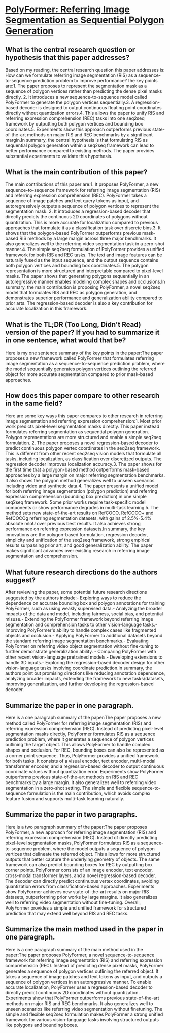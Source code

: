 # [PolyFormer: Referring Image Segmentation as Sequential Polygon   Generation](https://arxiv.org/abs/2302.07387)

## What is the central research question or hypothesis that this paper addresses?

 Based on my reading, the central research question this paper addresses is: How can we formulate referring image segmentation (RIS) as a sequence-to-sequence prediction problem to improve performance?The key points are:1. The paper proposes to represent the segmentation mask as a sequence of polygon vertices rather than predicting the dense pixel masks directly. 2. It introduces a new sequence-to-sequence model called PolyFormer to generate the polygon vertices sequentially.3. A regression-based decoder is designed to output continuous floating point coordinates directly without quantization errors.4. This allows the paper to unify RIS and referring expression comprehension (REC) tasks into one seq2seq framework by outputting both polygon vertices and bounding box coordinates.5. Experiments show this approach outperforms previous state-of-the-art methods on major RIS and REC benchmarks by a significant margin.In summary, the central hypothesis is that formulating RIS as sequential polygon generation within a seq2seq framework can lead to better performance compared to existing methods. The paper provides substantial experiments to validate this hypothesis.


## What is the main contribution of this paper?

 The main contributions of this paper are:1. It proposes PolyFormer, a new sequence-to-sequence framework for referring image segmentation (RIS) and referring expression comprehension (REC). PolyFormer takes a sequence of image patches and text query tokens as input, and autoregressively outputs a sequence of polygon vertices to represent the segmentation mask. 2. It introduces a regression-based decoder that directly predicts the continuous 2D coordinates of polygons without quantization. This is more accurate for localization compared to previous approaches that formulate it as a classification task over discrete bins.3. It shows that the polygon-based PolyFormer outperforms previous mask-based RIS methods by a large margin across three major benchmarks. It also generalizes well to the referring video segmentation task in a zero-shot manner.4. The simple seq2seq formulation of PolyFormer provides a unified framework for both RIS and REC tasks. The text and image features can be naturally fused as the input sequence, and the output sequence contains both polygon vertices and bounding box coordinates.5. The polygon representation is more structured and interpretable compared to pixel-level masks. The paper shows that generating polygons sequentially in an autoregressive manner enables modeling complex shapes and occlusions.In summary, the main contribution is proposing PolyFormer, a novel seq2seq model that formulates RIS and REC as polygon generation, and demonstrates superior performance and generalization ability compared to prior arts. The regression-based decoder is also a key contribution for accurate localization in this framework.


## What is the TL;DR (Too Long, Didn't Read) version of the paper? If you had to summarize it in one sentence, what would that be?

 Here is my one sentence summary of the key points in the paper:The paper proposes a new framework called PolyFormer that formulates referring image segmentation as a sequence-to-sequence prediction problem, where the model sequentially generates polygon vertices outlining the referred object for more accurate segmentation compared to prior mask-based approaches.


## How does this paper compare to other research in the same field?

 Here are some key ways this paper compares to other research in referring image segmentation and referring expression comprehension:1. Most prior work predicts pixel-level segmentation masks directly. This paper instead formulates referring segmentation as sequential polygon generation. Polygon representations are more structured and enable a simple seq2seq formulation. 2. The paper proposes a novel regression-based decoder to predict continuous polygon vertex coordinates in the seq2seq framework. This is different from other recent seq2seq vision models that formulate all tasks, including localization, as classification over discretized outputs. The regression decoder improves localization accuracy.3. The paper shows for the first time that a polygon-based method outperforms mask-based approaches by a large margin on major referring segmentation benchmarks. It also shows the polygon method generalizes well to unseen scenarios including video and synthetic data.4. The paper presents a unified model for both referring image segmentation (polygon prediction) and referring expression comprehension (bounding box prediction) in one simple seq2seq framework. Some prior works require task-specific model components or show performance degrades in multi-task learning.5. The method sets new state-of-the-art results on RefCOCO, RefCOCO+ and RefCOCOg referring segmentation datasets, with gains of 2.5%-5.4% absolute mIoU over previous best results. It also achieves strong performance on referring expression datasets.In summary, the key innovations are the polygon-based formulation, regression decoder, simplicity and unification of the seq2seq framework, strong empirical results surpassing prior art, and good generalization ability. The paper makes significant advances over existing research in referring image segmentation and comprehension.


## What future research directions do the authors suggest?

 After reviewing the paper, some potential future research directions suggested by the authors include:- Exploring ways to reduce the dependence on accurate bounding box and polygon annotations for training PolyFormer, such as using weakly supervised data.- Analyzing the broader impacts of the data and model, including fairness, social bias, and potential misuse.- Extending the PolyFormer framework beyond referring image segmentation and comprehension tasks to other vision-language tasks.- Improving PolyFormer's ability to handle complex cases like fragmented objects and occlusion.- Applying PolyFormer to additional datasets beyond the standard referring image segmentation benchmarks.- Evaluating PolyFormer on referring video object segmentation without fine-tuning to further demonstrate generalization ability. - Comparing PolyFormer with other recent vision-language pretrained models.- Developing extensions to handle 3D inputs.- Exploring the regression-based decoder design for other vision-language tasks involving coordinate prediction.In summary, the authors point out promising directions like reducing annotation dependence, analyzing broader impacts, extending the framework to new tasks/datasets, improving generalization, and further developing the regression-based decoder.


## Summarize the paper in one paragraph.

 Here is a one paragraph summary of the paper:The paper proposes a new method called PolyFormer for referring image segmentation (RIS) and referring expression comprehension (REC). Instead of predicting pixel-level segmentation masks directly, PolyFormer formulates RIS as a sequence prediction problem, where it generates a sequence of polygon vertices outlining the target object. This allows PolyFormer to handle complex shapes and occlusion. For REC, bounding boxes can also be represented as a corner point sequence. Thus, PolyFormer provides a unified framework for both tasks. It consists of a visual encoder, text encoder, multi-modal transformer encoder, and a regression-based decoder to output continuous coordinate values without quantization error. Experiments show PolyFormer outperforms previous state-of-the-art methods on RIS and REC benchmarks by a large margin. It also generalizes well to referring video segmentation in a zero-shot setting. The simple and flexible sequence-to-sequence formulation is the main contribution, which avoids complex feature fusion and supports multi-task learning naturally.


## Summarize the paper in two paragraphs.

 Here is a two paragraph summary of the paper:The paper proposes PolyFormer, a new approach for referring image segmentation (RIS) and referring expression comprehension (REC). Instead of directly predicting pixel-level segmentation masks, PolyFormer formulates RIS as a sequence-to-sequence problem, where the model outputs a sequence of polygon vertices that delineate the referred object. This allows for more structured outputs that better capture the underlying geometry of objects. The same framework can also predict bounding boxes for REC by outputting box corner points. PolyFormer consists of an image encoder, text encoder, cross-modal transformer layers, and a novel regression-based decoder. The decoder can directly predict continuous vertex coordinates, avoiding quantization errors from classification-based approaches. Experiments show PolyFormer achieves new state-of-the-art results on major RIS datasets, outperforming prior works by large margins. It also generalizes well to referring video segmentation without fine-tuning. Overall, PolyFormer provides a simple and unified framework for structured prediction that may extend well beyond RIS and REC tasks.


## Summarize the main method used in the paper in one paragraph.

 Here is a one paragraph summary of the main method used in the paper:The paper proposes PolyFormer, a novel sequence-to-sequence framework for referring image segmentation (RIS) and referring expression comprehension (REC). Instead of predicting dense pixel masks, PolyFormer generates a sequence of polygon vertices outlining the referred object. It takes a sequence of image patches and text tokens as input, and outputs a sequence of polygon vertices in an autoregressive manner. To enable accurate localization, PolyFormer uses a regression-based decoder to directly predict continuous 2D coordinates without quantization. Experiments show that PolyFormer outperforms previous state-of-the-art methods on major RIS and REC benchmarks. It also generalizes well to unseen scenarios like referring video segmentation without finetuning. The simple and flexible seq2seq formulation makes PolyFormer a strong unified framework for various vision-language tasks involving structured outputs like polygons and bounding boxes.
